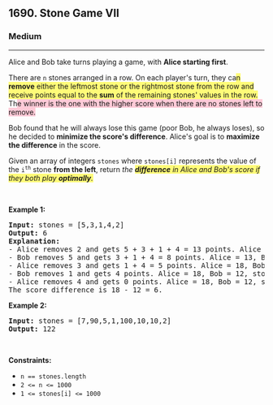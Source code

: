 <h2>1690. Stone Game VII</h2><h3>Medium</h3><hr><div><p>Alice and Bob take turns playing a game, with <strong>Alice starting first</strong>.</p>

<p>There are <code>n</code> stones arranged in a row. On each player's turn, they ca<gistnote class="gistnote-highlight" highlightid="7759a662-e792-4985-a717-ad35ede53cbd" colornum="3" style="background-color: rgb(255, 251, 120);" id="7759a662-e792-4985-a717-ad35ede53cbd">n </gistnote><strong><gistnote class="gistnote-highlight" highlightid="7759a662-e792-4985-a717-ad35ede53cbd" colornum="3" style="background-color: rgb(255, 251, 120);">remove</gistnote></strong><gistnote class="gistnote-highlight" highlightid="7759a662-e792-4985-a717-ad35ede53cbd" colornum="3" style="background-color: rgb(255, 251, 120);"> either the leftmost stone or the rightmost stone from the row and receive points equal to the </gistnote><strong><gistnote class="gistnote-highlight" highlightid="7759a662-e792-4985-a717-ad35ede53cbd" colornum="3" style="background-color: rgb(255, 251, 120);">sum</gistnote></strong><gistnote class="gistnote-highlight" highlightid="7759a662-e792-4985-a717-ad35ede53cbd" colornum="3" style="background-color: rgb(255, 251, 120);"> of the remaining stones' values in the row.</gistnote> Th<gistnote class="gistnote-highlight" highlightid="4181df26-996f-443c-a6eb-b48af1df8569" colornum="1" style="background-color: rgb(255, 202, 215);" id="4181df26-996f-443c-a6eb-b48af1df8569">e winner is the one with the higher score when there are no stones left to remove.</gistnote></p>

<p>Bob found that he will always lose this game (poor Bob, he always loses), so he decided to <strong>minimize the score's difference</strong>. Alice's goal is to <strong>maximize the difference</strong> in the score.</p>

<p>Given an array of integers <code>stones</code> where <code>stones[i]</code> represents the value of the <code>i<sup>th</sup></code> stone <strong>from the left</strong>, return <em>the <strong><gistnote class="gistnote-highlight" highlightid="537d9f3a-92b2-470e-9440-6bc08818d401" colornum="3" style="background-color: rgb(255, 251, 120);" id="537d9f3a-92b2-470e-9440-6bc08818d401">difference</gistnote></strong><gistnote class="gistnote-highlight" highlightid="537d9f3a-92b2-470e-9440-6bc08818d401" colornum="3" style="background-color: rgb(255, 251, 120);"> in Alice and Bob's score if they both play </gistnote><strong><gistnote class="gistnote-highlight" highlightid="537d9f3a-92b2-470e-9440-6bc08818d401" colornum="3" style="background-color: rgb(255, 251, 120);">optimally</gistnote></strong><gistnote class="gistnote-highlight" highlightid="537d9f3a-92b2-470e-9440-6bc08818d401" colornum="3" style="background-color: rgb(255, 251, 120);">.</gistnote></em></p>

<p>&nbsp;</p>
<p><strong>Example 1:</strong></p>

<pre><strong>Input:</strong> stones = [5,3,1,4,2]
<strong>Output:</strong> 6
<strong>Explanation:</strong> 
- Alice removes 2 and gets 5 + 3 + 1 + 4 = 13 points. Alice = 13, Bob = 0, stones = [5,3,1,4].
- Bob removes 5 and gets 3 + 1 + 4 = 8 points. Alice = 13, Bob = 8, stones = [3,1,4].
- Alice removes 3 and gets 1 + 4 = 5 points. Alice = 18, Bob = 8, stones = [1,4].
- Bob removes 1 and gets 4 points. Alice = 18, Bob = 12, stones = [4].
- Alice removes 4 and gets 0 points. Alice = 18, Bob = 12, stones = [].
The score difference is 18 - 12 = 6.
</pre>

<p><strong>Example 2:</strong></p>

<pre><strong>Input:</strong> stones = [7,90,5,1,100,10,10,2]
<strong>Output:</strong> 122</pre>

<p>&nbsp;</p>
<p><strong>Constraints:</strong></p>

<ul>
	<li><code>n == stones.length</code></li>
	<li><code>2 &lt;= n &lt;= 1000</code></li>
	<li><code>1 &lt;= stones[i] &lt;= 1000</code></li>
</ul>
</div>